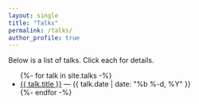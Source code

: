 ```yaml
---
layout: single
title: "Talks"
permalink: /talks/
author_profile: true
---
```


Below is a list of talks. Click each for details.

<ul>
{%- for talk in site.talks -%}
  <li><a href="{{ talk.url | relative_url }}">{{ talk.title }}</a> — {{ talk.date | date: "%b %-d, %Y" }}</li>
{%- endfor -%}
</ul>
